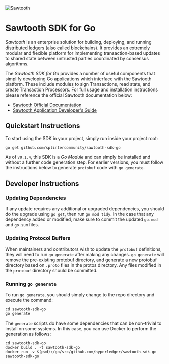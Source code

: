 ![Sawtooth](https://raw.githubusercontent.com/splintercommunity/sawtooth-core/master/images/sawtooth_logo_light_blue-small.png)
# Sawtooth SDK for Go

*Sawtooth* is an enterprise solution for building, deploying, and
running distributed ledgers (also called blockchains). It provides an
extremely modular and flexible platform for implementing transaction-based
updates to shared state between untrusted parties coordinated by consensus
algorithms.

The *Sawtooth SDK for Go* provides a number of useful components that simplify
developing Go applications which interface with the Sawtooth platform.
These include modules to sign Transactions, read state, and create Transaction
Processors. For full usage and installation instructions please reference the
official Sawtooth documentation below:

* [Sawtooth Official Documentation](https://sawtooth.splinter.dev/)
* [Sawtooth Application Developer's Guide](https://sawtooth.splinter.dev/docs/1.2/app_developers_guide/)

## Quickstart Instructions

To start using the SDK in your project, simply run inside your project root:
```
go get github.com/splintercommunity/sawtooth-sdk-go
```
As of `v0.1.4`, this SDK is a *Go Module* and can simply be installed and without a further code generation step.
For earlier versions, you must follow the instructions below to generate `protobuf` code with `go generate`.

## Developer Instructions

### Updating Dependencies

If any update requires any additional or upgraded dependencies, you should do the upgrade using `go get`, then run
`go mod tidy`. In the case that any dependency added or modified, make sure to commit the updated `go.mod` and `go.sum`
files.

### Updating Protocol Buffers

When maintainers and contributors wish to update the `protobuf` definitions, they
will need to run `go generate` after making any changes. `go generate` will
remove the pre-existing protobuf directory, and generate a new protobuf directory
based on `.proto` files in the protos directory. Any files modified in the `protobuf`
directory should be committed.

### Running `go generate`

To run `go generate`, you should simply change to the repo directory and execute the command:
```
cd sawtooth-sdk-go
go generate
```
The `generate` scripts do have some dependencies that can be non-trivial to install on some systems. In this
case, you can use Docker to perform the generation as follows:
```
cd sawtooth-sdk-go
docker build . -t sawtooth-sdk-go
docker run -v $(pwd):/go/src/github.com/hyperledger/sawtooth-sdk-go sawtooth-sdk-go
```
